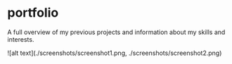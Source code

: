 # portfolio
A full overview of my previous projects and information about my skills and interests.

![alt text](./screenshots/screenshot1.png, ./screenshots/screenshot2.png)
